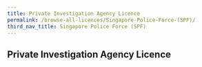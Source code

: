 ```yaml
---
title: Private Investigation Agency Licence
permalink: /browse-all-licences/Singapore-Police-Force-(SPF)/
third_nav_title: Singapore Police Force (SPF)
---
```

## Private Investigation Agency Licence
